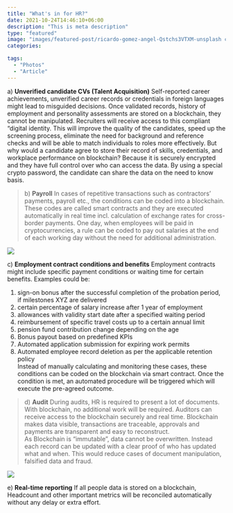 ```yaml
---
title: "What's in for HR?"
date: 2021-10-24T14:46:10+06:00
description: "This is meta description"
type: "featured"
image: "images/featured-post/ricardo-gomez-angel-Qstchs3VTXM-unsplash cropped.jpg"
categories: 

tags:
  - "Photos"
  - "Article"
---
```



a)	**Unverified candidate CVs (Talent Acquisition)**
Self-reported career achievements, unverified career records or credentials in foreign languages might lead to misguided decisions. 
Once validated records, history of employment and personality assessments are stored on a blockchain, they cannot be manipulated. Recruiters will receive access to this compliant “digital identity. This will improve the quality of the candidates, speed up the screening process, eliminate the need for background and reference checks and will be able to match individuals to roles more effectively.
But why would a candidate agree to store their record of skills, credentials, and workplace performance on blockchain? Because it is securely encrypted and they have full control over who can access the data. By using a special crypto password, the candidate can share the data on the need to know basis. 



> b)	**Payroll** 
In cases of repetitive transactions such as contractors’ payments, payroll etc., the conditions can be coded into a blockchain. These codes are called smart contracts and they are executed automatically in real time incl. calculation of exchange rates for cross-border payments.
One day, when employees will be paid in cryptocurrencies, a rule can be coded to pay out salaries at the end of each working day without the need for additional administration.



![](../images/post-img.jpg)

c)	 **Employment contract conditions and benefits**
Employment contracts might include specific payment conditions or waiting time for certain benefits. Examples could be:
1)	sign-on bonus after the successful completion of the probation period, if milestones XYZ are delivered
2)	certain percentage of salary increase after 1 year of employment
3)	allowances with validity start date after a specified waiting period
4)	reimbursement of specific travel costs up to a certain annual limit
5)	pension fund contribution change depending on the age
6)	Bonus payout based on predefined KPIs
7)	Automated application submission for expiring work permits
8)	Automated employee record deletion as per the applicable retention policy  
Instead of manually calculating and monitoring these cases, these conditions can be coded on the blockchain via smart contract. Once the condition is met, an automated procedure will be triggered which will execute the pre-agreed outcome. 





> d)	**Audit**
During audits, HR is required to present a lot of documents. With blockchain, no additional work will be required. Auditors can receive access to the blockchain securely and real time. Blockchain makes data visible, transactions are traceable, approvals and payments are transparent and easy to reconstruct.  
As Blockchain is “immutable”, data cannot be overwritten. Instead each record can be updated with a clear proof of who has updated what and when. This would reduce cases of document manipulation, falsified data and fraud.

![](../images/post-img.jpg)

e)	**Real-time reporting** 
If all people data is stored on a blockchain, Headcount and other important metrics will be reconciled automatically without any delay or extra effort. 
